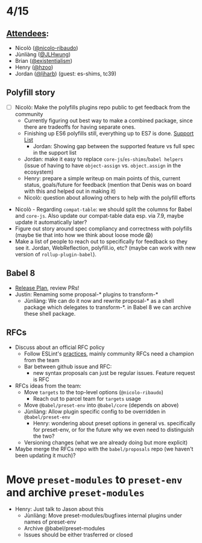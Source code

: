 # 4/15

## [Attendees](https://babeljs.io/team):

- Nicolò ([@nicolo-ribaudo](https://github.com/nicolo-ribaudo))
- Jùnliàng ([@JLHwung](https://github.com/JLHwung))
- Brian ([@existentialism](https://github.com/existentialism))
- Henry ([@hzoo](https://github.com/hzoo))
- Jordan ([@ljharb](https://github.com/ljharb)) (guest: es-shims, tc39)

## Polyfill story

- [ ] Nicolò: Make the polyfills plugins repo public to get feedback from the community
    - Currently figuring out best way to make a combined package, since there are tradeoffs for having separate ones.
    - Finishing up ES6 polyfills still, everything up to ES7 is done. [Support List](https://github.com/nicolo-ribaudo/babel-polyfills/tree/master/packages/babel-plugin-polyfill-es-shims#babel-plugin-polyfill-es-shims)
      - Jordan: Showing gap between the supported feature vs full spec in the support list
    - Jordan: make it easy to replace `core-js`/`es-shims`/`babel helpers` (issue of having to have `object-assign` vs. `object.assign` in the ecosystem)
    - Henry: prepare a simple writeup on main points of this, current status, goals/future for feedback (mention that Denis was on board with this and helped out in making it)
    - Nicolò: question about allowing others to help with the polyfill efforts
- Nicolò - Regarding `compat-table`: we should split the columns for Babel and `core-js`. Also update our compat-table data esp. via 7.9, maybe update it automatically later?
- Figure out story around spec compliancy and correctness with polyfills (maybe tie that into how we think about loose mode 😱)
- Make a list of people to reach out to specifically for feedback so they see it. Jordan, WebReflection, polyfill.io, etc? (maybe can work with new version of `rollup-plugin-babel`). 

## Babel 8

- [Release Plan](https://github.com/babel/babel/issues/10746), review PRs!
- Justin: Renaming some proposal-* plugins to transform-*
  - Jùnliàng: We can do it now and rewrite proposal-* as a shell package which delegates to transform-*. in Babel 8 we can archive these shell package.

## RFCs

- Discuss about an official RFC policy
    - Follow ESLint's [practices](https://github.com/eslint/rfcs), mainly community RFCs need a champion from the team
    - Bar between github issue and RFC: 
        * new syntax proposals can just be regular issues. Feature request is RFC
- RFCs ideas from the team:
    - Move `targets` to the top-level options (`@nicolo-ribaudo`)
        * Reach out to parcel team for `targets` usage
    - Move `@babel/preset-env` into `@babel/core` (depends on above)
    - Jùnliàng: Allow plugin specific config to be overridden in `@babel/preset-env`
      - Henry: wondering about preset options in general vs. specifically for preset-env, or for the future why we even need to distinguish the two?
    - Versioning changes (what we are already doing but more explicit)
- Maybe merge the RFCs repo with the `babel/proposals` repo (we haven't been updating it much)? 

# Move `preset-modules` to `preset-env` and archive `preset-modules`

- Henry: Just talk to Jason about this
    - Jùnliàng: Move preset-modules/bugfixes internal plugins under names of preset-env
    - Archive @babel/preset-modules
    - Issues should be either trasferred or closed
